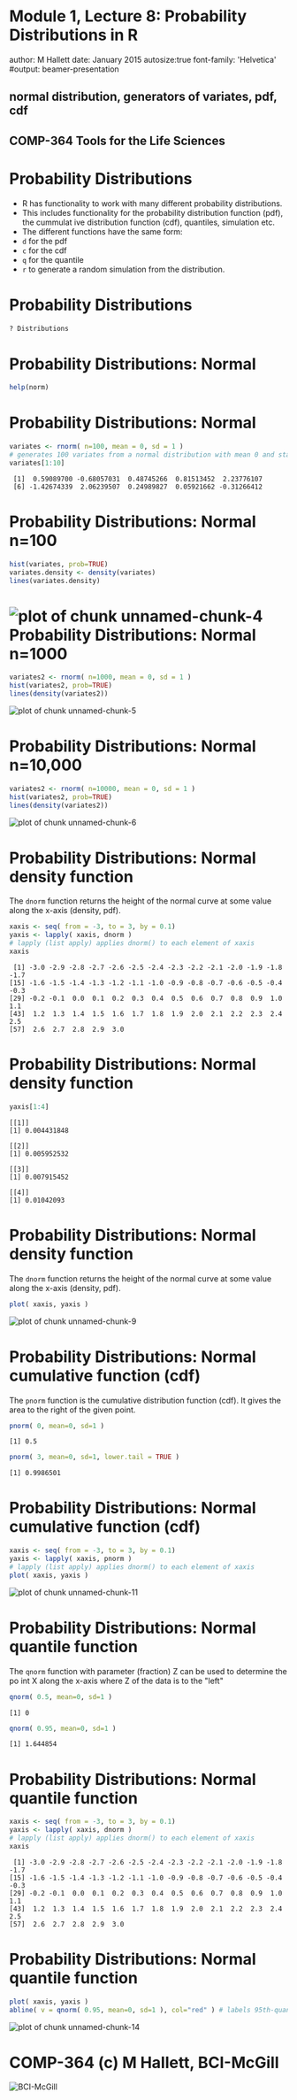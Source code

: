 Module 1, Lecture 8: Probability Distributions in R
========================================================
author: M Hallett
date: January 2015
autosize:true
font-family: 'Helvetica' 
#output: beamer-presentation 

## normal distribution, generators of variates, pdf, cdf

## COMP-364 Tools for the Life Sciences

Probability Distributions
========================================================
- R has functionality to work with many different probability distributions.
- This includes functionality for the probability distribution function (pdf), the cummulat
ive distribution function (cdf), quantiles, simulation etc.
- The different functions have the same form:
- <code>d</code> for the pdf
- <code>c</code> for the cdf
- <code>q</code> for the quantile
- <code>r</code> to generate a random simulation from the distribution.

Probability Distributions
========================================================

```r
? Distributions
```

Probability Distributions: Normal
========================================================

```r
help(norm)
```

Probability Distributions: Normal
========================================================

```r
variates <- rnorm( n=100, mean = 0, sd = 1 ) 
# generates 100 variates from a normal distribution with mean 0 and standard deviation 1
variates[1:10] 
```

```
 [1]  0.59089700 -0.68057031  0.48745266  0.81513452  2.23776107
 [6] -1.42674339  2.06239507  0.24989827  0.05921662 -0.31266412
```
Probability Distributions: Normal n=100
========================================================

```r
hist(variates, prob=TRUE)
variates.density <- density(variates)
lines(variates.density)
```

![plot of chunk unnamed-chunk-4](M1.L8-figure/unnamed-chunk-4-1.png)
Probability Distributions: Normal n=1000
========================================================

```r
variates2 <- rnorm( n=1000, mean = 0, sd = 1 )
hist(variates2, prob=TRUE)
lines(density(variates2))
```

![plot of chunk unnamed-chunk-5](M1.L8-figure/unnamed-chunk-5-1.png)

Probability Distributions: Normal n=10,000
========================================================

```r
variates2 <- rnorm( n=10000, mean = 0, sd = 1 )
hist(variates2, prob=TRUE)
lines(density(variates2))
```

![plot of chunk unnamed-chunk-6](M1.L8-figure/unnamed-chunk-6-1.png)

Probability Distributions: Normal density function
========================================================
The <code>dnorm</code> function returns the height of the normal curve at some value along
the x-axis (density, pdf).

```r
xaxis <- seq( from = -3, to = 3, by = 0.1) 
yaxis <- lapply( xaxis, dnorm )   
# lapply (list apply) applies dnorm() to each element of xaxis
xaxis
```

```
 [1] -3.0 -2.9 -2.8 -2.7 -2.6 -2.5 -2.4 -2.3 -2.2 -2.1 -2.0 -1.9 -1.8 -1.7
[15] -1.6 -1.5 -1.4 -1.3 -1.2 -1.1 -1.0 -0.9 -0.8 -0.7 -0.6 -0.5 -0.4 -0.3
[29] -0.2 -0.1  0.0  0.1  0.2  0.3  0.4  0.5  0.6  0.7  0.8  0.9  1.0  1.1
[43]  1.2  1.3  1.4  1.5  1.6  1.7  1.8  1.9  2.0  2.1  2.2  2.3  2.4  2.5
[57]  2.6  2.7  2.8  2.9  3.0
```
Probability Distributions: Normal density function
========================================================

```r
yaxis[1:4]
```

```
[[1]]
[1] 0.004431848

[[2]]
[1] 0.005952532

[[3]]
[1] 0.007915452

[[4]]
[1] 0.01042093
```
Probability Distributions: Normal density function
========================================================
The <code>dnorm</code> function returns the height of the normal curve at some value along
the x-axis (density, pdf).

```r
plot( xaxis, yaxis )
```

![plot of chunk unnamed-chunk-9](M1.L8-figure/unnamed-chunk-9-1.png)

Probability Distributions: Normal cumulative function (cdf)
========================================================
The <code>pnorm</code> function is the cumulative distribution function (cdf). It gives the
 area to the right of the given point.

```r
pnorm( 0, mean=0, sd=1 )
```

```
[1] 0.5
```

```r
pnorm( 3, mean=0, sd=1, lower.tail = TRUE )
```

```
[1] 0.9986501
```
Probability Distributions: Normal cumulative function (cdf)
========================================================

```r
xaxis <- seq( from = -3, to = 3, by = 0.1)
yaxis <- lapply( xaxis, pnorm )   
# lapply (list apply) applies dnorm() to each element of xaxis
plot( xaxis, yaxis )
```

![plot of chunk unnamed-chunk-11](M1.L8-figure/unnamed-chunk-11-1.png)

Probability Distributions: Normal quantile function
========================================================
The <code>qnorm</code> function with parameter (fraction) Z can be used to determine the po
int X along the x-axis where Z  of the data is to the "left"

```r
qnorm( 0.5, mean=0, sd=1 )
```

```
[1] 0
```

```r
qnorm( 0.95, mean=0, sd=1 )
```

```
[1] 1.644854
```
Probability Distributions: Normal quantile function
========================================================

```r
xaxis <- seq( from = -3, to = 3, by = 0.1)
yaxis <- lapply( xaxis, dnorm )   
# lapply (list apply) applies dnorm() to each element of xaxis
xaxis
```

```
 [1] -3.0 -2.9 -2.8 -2.7 -2.6 -2.5 -2.4 -2.3 -2.2 -2.1 -2.0 -1.9 -1.8 -1.7
[15] -1.6 -1.5 -1.4 -1.3 -1.2 -1.1 -1.0 -0.9 -0.8 -0.7 -0.6 -0.5 -0.4 -0.3
[29] -0.2 -0.1  0.0  0.1  0.2  0.3  0.4  0.5  0.6  0.7  0.8  0.9  1.0  1.1
[43]  1.2  1.3  1.4  1.5  1.6  1.7  1.8  1.9  2.0  2.1  2.2  2.3  2.4  2.5
[57]  2.6  2.7  2.8  2.9  3.0
```
Probability Distributions: Normal quantile function
========================================================

```r
plot( xaxis, yaxis ) 
abline( v = qnorm( 0.95, mean=0, sd=1 ), col="red" ) # labels 95th-quantile
```

![plot of chunk unnamed-chunk-14](M1.L8-figure/unnamed-chunk-14-1.png)


COMP-364 (c) M Hallett, BCI-McGill
========================================================
![BCI-McGill](MyFigs/sysbiologo.png)


